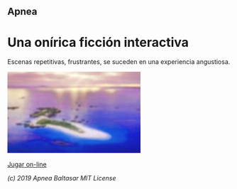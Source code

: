 ## Apnea
# Una onírica ficción interactiva

Escenas repetitivas, frustrantes, se suceden en una experiencia angustiosa.

![Isla](app/res/island.jpg)

[Jugar on-line](https://baltasarq.github.io/Apnea/app/index.html)

*(c) 2019 Apnea Baltasar MIT License*
